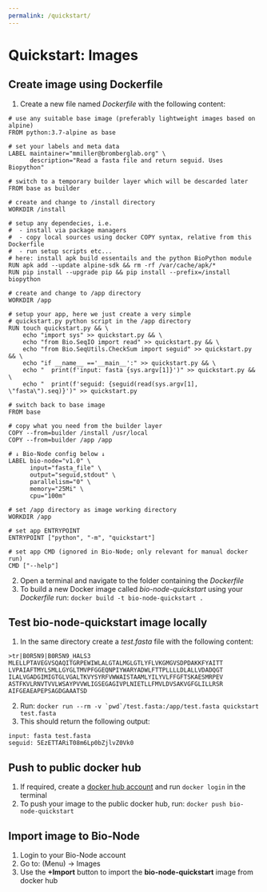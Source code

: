 ```yaml
---
permalink: /quickstart/
---
```


# Quickstart: Images

## Create image using Dockerfile

1. Create a new file named _Dockerfile_ with the following content:

```docker
# use any suitable base image (preferably lightweight images based on alpine)
FROM python:3.7-alpine as base

# set your labels and meta data
LABEL maintainer="mmiller@bromberglab.org" \
      description="Read a fasta file and return seguid. Uses Biopython"

# switch to a temporary builder layer which will be descarded later
FROM base as builder

# create and change to /install directory
WORKDIR /install

# setup any dependecies, i.e.
#  - install via package managers
#  - copy local sources using docker COPY syntax, relative from this Dockerfile
#  - run setup scripts etc...
# here: install apk build essentails and the python BioPython module
RUN apk add --update alpine-sdk && rm -rf /var/cache/apk/*
RUN pip install --upgrade pip && pip install --prefix=/install biopython

# create and change to /app directory
WORKDIR /app

# setup your app, here we just create a very simple
# quickstart.py python script in the /app directory
RUN touch quickstart.py && \
    echo "import sys" >> quickstart.py && \
    echo "from Bio.SeqIO import read" >> quickstart.py && \
    echo "from Bio.SeqUtils.CheckSum import seguid" >> quickstart.py && \
    echo "if __name__ =='__main__':" >> quickstart.py && \
    echo "  print(f'input: fasta {sys.argv[1]}')" >> quickstart.py && \
    echo "  print(f'seguid: {seguid(read(sys.argv[1], \"fasta\").seq)}')" >> quickstart.py

# switch back to base image
FROM base

# copy what you need from the builder layer
COPY --from=builder /install /usr/local
COPY --from=builder /app /app

# ↓ Bio-Node config below ↓
LABEL bio-node="v1.0" \
      input="fasta_file" \
      output="seguid,stdout" \
      parallelism="0" \
      memory="25Mi" \
      cpu="100m"

# set /app directory as image working directory
WORKDIR /app

# set app ENTRYPOINT
ENTRYPOINT ["python", "-m", "quickstart"]

# set app CMD (ignored in Bio-Node; only relevant for manual docker run)
CMD ["--help"]
```

2. Open a terminal and navigate to the folder containing the _Dockerfile_
3. To build a new Docker image called _bio-node-quickstart_ using your _Dockerfile_ run: `docker build -t bio-node-quickstart .`

## Test bio-node-quickstart image locally

1. In the same directory create a _test.fasta_ file with the following content:

```
>tr|B0R5N9|B0R5N9_HALS3
MLELLPTAVEGVSQAQITGRPEWIWLALGTALMGLGTLYFLVKGMGVSDPDAKKFYAITT
LVPAIAFTMYLSMLLGYGLTMVPFGGEQNPIYWARYADWLFTTPLLLLDLALLVDADQGT
ILALVGADGIMIGTGLVGALTKVYSYRFVWWAISTAAMLYILYVLFFGFTSKAESMRPEV
ASTFKVLRNVTVVLWSAYPVVWLIGSEGAGIVPLNIETLLFMVLDVSAKVGFGLILLRSR
AIFGEAEAPEPSAGDGAAATSD
```

2. Run: `` docker run --rm -v `pwd`/test.fasta:/app/test.fasta quickstart test.fasta ``
3. This should return the following output:

```
input: fasta test.fasta
seguid: 5EzETTARiT08m6Lp0bZjlvZ0Vk0
```

## Push to public docker hub

1. If required, create a [docker hub account][dockerhub] and run `docker login` in the terminal
2. To push your image to the public docker hub, run: `docker push bio-node-quickstart`

[dockerhub]: https://hub.docker.com/signup

## Import image to Bio-Node

1. Login to your Bio-Node account
2. Go to: <Fa-Bars title="Menu" /> (Menu) &rightarrow; Images
3. Use the **&plus;Import** button to import the **bio-node-quickstart** image from docker hub
